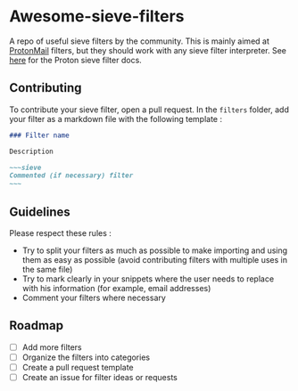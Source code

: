 Awesome-sieve-filters
===

A repo of useful sieve filters by the community.
This is mainly aimed at [ProtonMail](https://mail.proton.me) filters,
but they should work with any sieve filter interpreter.
See [here](https://proton.me/support/sieve-advanced-custom-filters) for the Proton sieve filter docs.

## Contributing

To contribute your sieve filter, open a pull request. In the `filters` folder,
add your filter as a markdown file with the following template :

```markdown
### Filter name

Description

~~~sieve
Commented (if necessary) filter
~~~
```

## Guidelines

Please respect these rules :

- Try to split your filters as much as possible to make importing and using them as easy as possible (avoid contributing filters with multiple uses in the same file)
- Try to mark clearly in your snippets where the user needs to replace with his information (for example, email addresses)
- Comment your filters where necessary

## Roadmap

- [ ] Add more filters
- [ ] Organize the filters into categories
- [ ] Create a pull request template
- [ ] Create an issue for filter ideas or requests
